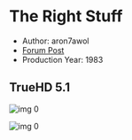 # The Right Stuff

* Author: aron7awol
* [Forum Post](https://www.avsforum.com/threads/bass-eq-for-filtered-movies.2995212/post-58212832)
* Production Year: 1983

## TrueHD 5.1

![img 0](https://i.imgur.com/uIAmD7J.jpg)

![img 0](https://i.imgur.com/MzV8qJS.png)


